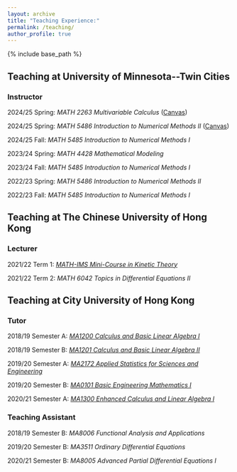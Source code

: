 ```yaml
---
layout: archive
title: "Teaching Experience:"
permalink: /teaching/
author_profile: true
---
```


{% include base_path %}

## Teaching at University of Minnesota--Twin Cities

### Instructor

2024/25 Spring: _MATH 2263 Multivariable Calculus_ ([Canvas](https://canvas.umn.edu/login)) 

2024/25 Spring: _MATH 5486 Introduction to Numerical Methods II_ ([Canvas](https://canvas.umn.edu/login)) 

2024/25 Fall: _MATH 5485 Introduction to Numerical Methods I_ 

2023/24 Spring: _MATH 4428 Mathematical Modeling_ 

2023/24 Fall: _MATH 5485 Introduction to Numerical Methods I_ 

2022/23 Spring: _MATH 5486 Introduction to Numerical Methods II_ 

2022/23 Fall: _MATH 5485 Introduction to Numerical Methods I_ 

## Teaching at The Chinese University of Hong Kong

### Lecturer

2021/22 Term 1: [_MATH-IMS Mini-Course in Kinetic Theory_](/files/2021-22_Mini_Course_Overview.pdf)

2021/22 Term 2: _MATH 6042 Topics in Differential Equations II_

## Teaching at City University of Hong Kong

### Tutor

2018/19 Semester A: [_MA1200 Calculus and Basic Linear Algebra I_](/files/1819MA1200.pdf)

2018/19 Semester B: [_MA1201 Calculus and Basic Linear Algebra II_](/files/1819BMA1201.pdf)

2019/20 Semester A: [_MA2172 Applied Statistics for Sciences and Engineering_](/files/1920MA2172.pdf)

2019/20 Semester B: [_MA0101 Basic Engineering Mathematics I_](/files/1920BMA0101.pdf)

2020/21 Semester A: [_MA1300 Enhanced Calculus and Linear Algebra I_](/files/2021AMA1300.pdf)


### Teaching Assistant

2018/19 Semester B: _MA8006 Functional Analysis and Applications_

2019/20 Semester B: _MA3511 Ordinary Differential Equations_

2020/21 Semester B: _MA8005 Advanced Partial Differential Equations I_
